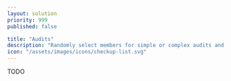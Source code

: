 ```yaml
---
layout: solution
priority: 999
published: false

title: "Audits"
description: "Randomly select members for simple or complex audits and assign audit reviewers to approve the submission."
icon: "/assets/images/icons/checkup-list.svg"
---
```


TODO
